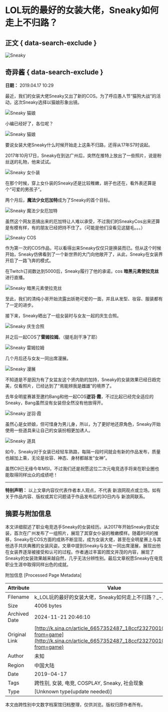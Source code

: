 # LOL玩的最好的女装大佬，Sneaky如何走上不归路？

## 正文 { data-search-exclude }


![Sneaky](https://n.sinaimg.cn/sinacn10200/360/w180h180/20191010/d66b-ifrwayx3152580.jpg)

## 奇异酱 { data-search-exclude }

**日期：** 2019.04.17 10:29

最近，我们的女装大佬Sneaky又出了新的COS。为了呼应愚人节“猫狗大战”的活动，这次Sneaky选择以猫娘形象出镜。

![Sneaky 猫娘](http://k.sinaimg.cn/n/front/500/w900h1200/20190417/JxEa-hvvuiym7508120.jpg/w700d1q75cms.jpg)

小编已经好了，各位呢？

![Sneaky 猫娘](http://k.sinaimg.cn/n/front/142/w480h462/20190417/aods-hvvuiym7508210.jpg/w700d1q75cms.jpg)

要说女装大佬Sneaky什么时候开始走上这条不归路，还得从17年S7时说起。

2017年10月17日，Sneaky在到达广州后，突然在推特上放出了一些照片，说是粉丝送的礼物，他来试试。

![Sneaky 女仆装](http://k.sinaimg.cn/n/front/500/w900h1200/20190417/N0em-hvvuiym7508313.jpg/w700d1q75cms.jpg)

在那个时候，穿上女仆装的Sneaky还是比较稚嫩，胡子也还在，看外表还算是个“可爱的男孩子”。

两个月后，**魔法少女厄加特**成为了Sneaky的首个目标。

![Sneaky 魔法少女厄加特](http://k.sinaimg.cn/n/front/346/w643h503/20190417/ziON-hvvuiym7508395.jpg/w700d1q75cms.jpg)

虽然这个网友恶搞出来的厄加特让人难以承受，不过我们的SneakyCos出来还算是有模有样，有的朋友已经把持不住了。（可能是他们没看见这腿毛。。。）

![Sneaky COS](http://k.sinaimg.cn/n/front/499/w899h1200/20190417/C4Q8-hvvuiym7508459.jpg/w700d1q75cms.jpg)

作为第一次的COS作品，可以看得出来Sneaky仅仅只是换装而已。但从这个时候开始，Sneaky仿佛看到了一个新世界的大门向他敞开了，从此，Sneaky在女装界开启了一路飞奔的模式。

在Twitch订阅数达到5000后，Sneaky履行了他的承诺，cos **暗黑元素使拉克丝**进行直播。

![Sneaky 暗黑元素使拉克丝](http://k.sinaimg.cn/n/front/500/w900h1200/20190417/b2UJ-hvvuiym7508558.jpg/w700d1q75cms.jpg)

至此，我们的清纯小哥开始流露出妖艳可爱的一面，并且从发型、妆容、服装都有了一定的进步。

接下来，Sneaky晒出了一组女装时与女友一起的庆生合照。

![Sneaky 庆生合照](http://k.sinaimg.cn/n/front/500/w900h1200/20190417/2cKc-hvvuiym7508636.jpg/w700d1q75cms.jpg)

并之后一起COS了**雷姆拉姆**。（腿毛刮干净了耶）

![Sneaky 雷姆拉姆](http://k.sinaimg.cn/n/front/500/w900h1200/20190417/sN-w-hvvuiym7508723.jpg/w700d1q75cms.jpg)

几个月后还与女友一同出席漫展。

![Sneaky 漫展](http://k.sinaimg.cn/n/front/500/w900h1200/20190417/LbDM-hvvuiym7508821.jpg/w700d1q75cms.jpg)

不知道是不是因为有了女盆友这个贤内助的加持，Sneaky的女装效果已经日趋完美，仅看照片，已经达到了“焉能辨我是雌雄”的境界了。

去年全明星赛甚至邀约Bang和他一起COS**逆羽·霞**，不过比起已经完全适应的Sneaky，Bang虽然没有女装但全然没有他放得开。

![Sneaky 逆羽·霞](http://k.sinaimg.cn/n/front/400/w1280h720/20190417/_iKo-hvvuiym7508899.jpg/w700d1q75cms.jpg)

虽然心是女娇娘，但可惜身为男儿身，所以，为了更好地还原角色，Sneaky开始使用一些道具来让自己的女装扮相更加诱人。

![Sneaky 道具](http://k.sinaimg.cn/n/front/613/w574h839/20190417/s_Dk-hvvuiym7508983.jpg/w700d1q75cms.jpg)

如今，Sneaky对于女装已经轻车熟路，每隔一段时间就会有新的作品发布，质量也越加上乘，无论是妆容、神态、身材都越发“女神”。

虽然C9已无缘今年MSI，不过我们还是祝愿这位二次元电竞选手将来在职业圈也能取得同样出众的成绩吧！

---

**特别声明：** 以上文章内容仅代表作者本人观点，不代表 新浪网观点或立场。如有关于作品内容、版权或其它问题请于作品发布后的30日内与 新浪网联系。

## 摘要与附加信息

<!-- tcd_abstract -->
本文详细叙述了职业电竞选手Sneaky的女装经历。从2017年开始Sneaky尝试女装，首次在广州发布了一组照片，展现了其穿女仆装的稚嫩模样。随着时间的推移，Sneaky在COS方面的成熟不断显现，成为女装大佬，甚至在全明星赛上与其他选手共庆典雅的女装风姿。文章中提到Sneaky与女友一同出席漫展，展现出他在女装界逐渐被接受和认可的过程。作者通过丰富的图文并茂的内容，展现了Sneaky的女装效果越来越自然，几乎无法分辨性别。最后文章祝愿Sneaky在电竞职业生涯中取得同样出色的成就。
<!-- tcd_abstract_end -->

附加信息 [Processed Page Metadata]

| Attribute       | Value                                  |
|-----------------|----------------------------------------|
| Filename        | k_LOL玩的最好的女装大佬，Sneaky如何走上不归路？_-_新浪.md                             |
| Size            | 4006 bytes                           |
| Archived Date   | 2024-11-21 20:46:10                             |
| Original Link   | [http://k.sina.cn/article_6657352487_18ccf232700100x6pc.html?from=game](http://k.sina.cn/article_6657352487_18ccf232700100x6pc.html?from=game)                       |
| Author          | 未知                               |
| Region          | 中国大陆                               |
| Date            | 2019-04-17                                 |
| Tags            | 跨性别, 女装, 电竞, COSPLAY, Sneaky, 社会现象                                 |
| Type            | [Unknown type(update needed)]                                 |
<!-- tcd_table_end -->

本文由跨性别中文数字档案馆归档整理，仅供浏览。版权归原作者所有。
